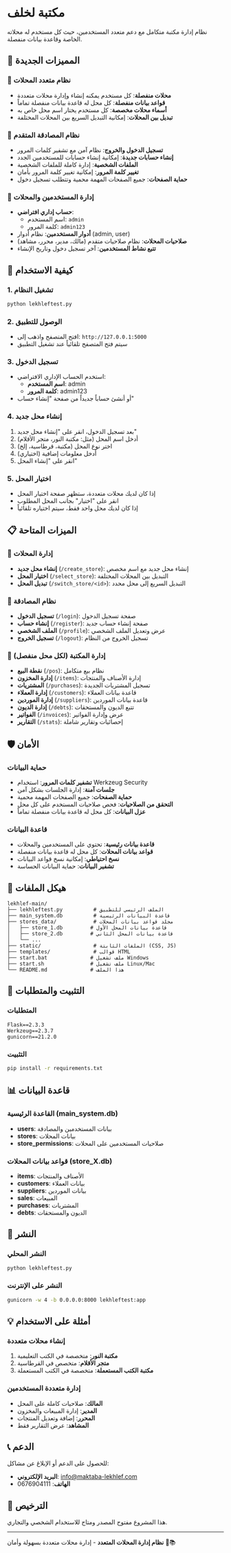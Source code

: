 # مكتبة لخلف

نظام إدارة مكتبة متكامل مع دعم متعدد المستخدمين، حيث كل مستخدم له محلاته الخاصة وقاعدة بيانات منفصلة.

## 🌟 المميزات الجديدة

### 🏪 نظام متعدد المحلات
- **محلات منفصلة**: كل مستخدم يمكنه إنشاء وإدارة محلات متعددة
- **قواعد بيانات منفصلة**: كل محل له قاعدة بيانات منفصلة تماماً
- **أسماء محلات مخصصة**: كل مستخدم يختار اسم محل خاص به
- **تبديل بين المحلات**: إمكانية التبديل السريع بين المحلات المختلفة

### 🔐 نظام المصادقة المتقدم
- **تسجيل الدخول والخروج**: نظام آمن مع تشفير كلمات المرور
- **إنشاء حسابات جديدة**: إمكانية إنشاء حسابات للمستخدمين الجدد
- **الملفات الشخصية**: إدارة كاملة للملفات الشخصية
- **تغيير كلمة المرور**: إمكانية تغيير كلمة المرور بأمان
- **حماية الصفحات**: جميع الصفحات المهمة محمية وتتطلب تسجيل دخول

### 👥 إدارة المستخدمين والمحلات
- **حساب إداري افتراضي**: 
  - اسم المستخدم: `admin`
  - كلمة المرور: `admin123`
- **أدوار المستخدمين**: نظام أدوار (admin, user)
- **صلاحيات المحلات**: نظام صلاحيات متقدم (مالك، مدير، محرر، مشاهد)
- **تتبع نشاط المستخدمين**: آخر تسجيل دخول وتاريخ الإنشاء

## 🚀 كيفية الاستخدام

### 1. تشغيل النظام
```bash
python lekhleftest.py
```

### 2. الوصول للتطبيق
- افتح المتصفح واذهب إلى: `http://127.0.0.1:5000`
- سيتم فتح المتصفح تلقائياً عند تشغيل التطبيق

### 3. تسجيل الدخول
- استخدم الحساب الإداري الافتراضي:
  - **اسم المستخدم**: admin
  - **كلمة المرور**: admin123
- أو أنشئ حساباً جديداً من صفحة "إنشاء حساب"

### 4. إنشاء محل جديد
1. بعد تسجيل الدخول، انقر على "إنشاء محل جديد"
2. أدخل اسم المحل (مثل: مكتبة النور، متجر الأقلام)
3. اختر نوع المحل (مكتبة، قرطاسية، إلخ)
4. أدخل معلومات إضافية (اختياري)
5. انقر على "إنشاء المحل"

### 5. اختيار المحل
- إذا كان لديك محلات متعددة، ستظهر صفحة اختيار المحل
- انقر على "اختيار" بجانب المحل المطلوب
- إذا كان لديك محل واحد فقط، سيتم اختياره تلقائياً

## 📋 الميزات المتاحة

### 🏪 إدارة المحلات
- **إنشاء محل جديد** (`/create_store`): إنشاء محل جديد مع اسم مخصص
- **اختيار المحل** (`/select_store`): التبديل بين المحلات المختلفة
- **تبديل المحل** (`/switch_store/<id>`): التبديل السريع إلى محل محدد

### 🔑 نظام المصادقة
- **تسجيل الدخول** (`/login`): صفحة تسجيل الدخول
- **إنشاء حساب** (`/register`): صفحة إنشاء حساب جديد
- **الملف الشخصي** (`/profile`): عرض وتعديل الملف الشخصي
- **تسجيل الخروج** (`/logout`): تسجيل الخروج من النظام

### 💼 إدارة المكتبة (لكل محل منفصل)
- **نقطة البيع** (`/pos`): نظام بيع متكامل
- **إدارة المخزون** (`/items`): إدارة الأصناف والمنتجات
- **المشتريات** (`/purchases`): تسجيل المشتريات الجديدة
- **إدارة العملاء** (`/customers`): قاعدة بيانات العملاء
- **إدارة الموردين** (`/suppliers`): قاعدة بيانات الموردين
- **إدارة الديون** (`/debts`): تتبع الديون والمستحقات
- **الفواتير** (`/invoices`): عرض وإدارة الفواتير
- **التقارير** (`/stats`): إحصائيات وتقارير شاملة

## 🛡️ الأمان

### حماية البيانات
- **تشفير كلمات المرور**: استخدام Werkzeug Security
- **جلسات آمنة**: إدارة الجلسات بشكل آمن
- **حماية الصفحات**: جميع الصفحات المهمة محمية
- **التحقق من الصلاحيات**: فحص صلاحيات المستخدم على كل محل
- **عزل البيانات**: كل محل له قاعدة بيانات منفصلة تماماً

### قاعدة البيانات
- **قاعدة بيانات رئيسية**: تحتوي على المستخدمين والمحلات
- **قواعد بيانات المحلات**: كل محل له قاعدة بيانات منفصلة
- **نسخ احتياطي**: إمكانية نسخ قواعد البيانات
- **تشفير البيانات**: حماية البيانات الحساسة

## 📁 هيكل الملفات

```
lekhlef-main/
├── lekhleftest.py          # الملف الرئيسي للتطبيق
├── main_system.db          # قاعدة البيانات الرئيسية
├── stores_data/            # مجلد قواعد بيانات المحلات
│   ├── store_1.db         # قاعدة بيانات المحل الأول
│   ├── store_2.db         # قاعدة بيانات المحل الثاني
│   └── ...
├── static/                 # الملفات الثابتة (CSS, JS)
├── templates/              # قوالب HTML
├── start.bat              # ملف تشغيل Windows
├── start.sh               # ملف تشغيل Linux/Mac
└── README.md              # هذا الملف
```

## 🔧 التثبيت والمتطلبات

### المتطلبات
```
Flask==2.3.3
Werkzeug==2.3.7
gunicorn==21.2.0
```

### التثبيت
```bash
pip install -r requirements.txt
```

## 📊 قاعدة البيانات

### القاعدة الرئيسية (main_system.db)
- **users**: بيانات المستخدمين والمصادقة
- **stores**: بيانات المحلات
- **store_permissions**: صلاحيات المستخدمين على المحلات

### قواعد بيانات المحلات (store_X.db)
- **items**: الأصناف والمنتجات
- **customers**: بيانات العملاء
- **suppliers**: بيانات الموردين
- **sales**: المبيعات
- **purchases**: المشتريات
- **debts**: الديون والمستحقات

## 🚀 النشر

### النشر المحلي
```bash
python lekhleftest.py
```

### النشر على الإنترنت
```bash
gunicorn -w 4 -b 0.0.0.0:8000 lekhleftest:app
```

## 💡 أمثلة على الاستخدام

### إنشاء محلات متعددة
1. **مكتبة النور**: متخصصة في الكتب التعليمية
2. **متجر الأقلام**: متخصص في القرطاسية
3. **مكتبة الكتب المستعملة**: متخصصة في الكتب المستعملة

### إدارة متعددة المستخدمين
- **المالك**: صلاحيات كاملة على المحل
- **المدير**: إدارة المبيعات والمخزون
- **المحرر**: إضافة وتعديل المنتجات
- **المشاهد**: عرض التقارير فقط

## 📞 الدعم

للحصول على الدعم أو الإبلاغ عن مشاكل:
- **البريد الإلكتروني**: info@maktaba-lekhlef.com
- **الهاتف**: 0676904111

## 📄 الترخيص

هذا المشروع مفتوح المصدر ومتاح للاستخدام الشخصي والتجاري.

---

**نظام إدارة المحلات المتعدد** - إدارة محلات متعددة بسهولة وأمان 🏪📚